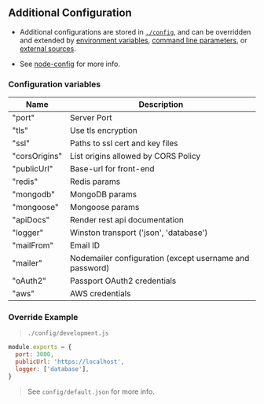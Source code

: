 ## Additional Configuration

- Additional configurations are stored in [`./config`](https://github.com/lorenwest/node-config/wiki/Configuration-Files), and can be overridden and extended by [environment variables](https://github.com/lorenwest/node-config/wiki/Environment-Variables), [command line parameters](https://github.com/lorenwest/node-config/wiki/Command-Line-Overrides), or [external sources](https://github.com/lorenwest/node-config/wiki/Configuring-from-an-External-Source).

- See [node-config](https://github.com/lorenwest/node-config/blob/master/README.md) for more info.

### Configuration variables

| Name          | Description                                             |
| ------------- | ------------------------------------------------------- |
| "port"        | Server Port                                             |
| "tls"         | Use tls encryption                                      |
| "ssl"         | Paths to ssl cert and key files                         |
| "corsOrigins" | List origins allowed by CORS Policy                     |
| "publicUrl"   | Base-url for front-end                                  |
| "redis"       | Redis params                                            |
| "mongodb"     | MongoDB params                                          |
| "mongoose"    | Mongoose params                                         |
| "apiDocs"     | Render rest api documentation                           |
| "logger"      | Winston transport ('json', 'database')                  |
| "mailFrom"    | Email ID                                                |
| "mailer"      | Nodemailer configuration (except username and password) |
| "oAuth2"      | Passport OAuth2 credentials                             |
| "aws"         | AWS credentials                                         |

### Override Example

> `./config/development.js`

```js
module.exports = {
  port: 3000,
  publicUrl: 'https://localhost',
  logger: ['database'],
}
```

> See `config/default.json` for more info.
